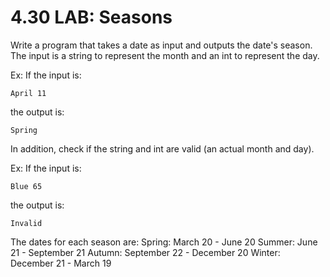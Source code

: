 # 4.30 LAB: Seasons
Write a program that takes a date as input and outputs the date's season. The input is a string to represent the month and an int to represent the day.

Ex: If the input is:
```
April 11
```
the output is:
```
Spring
```
In addition, check if the string and int are valid (an actual month and day).

Ex: If the input is:
```
Blue 65
```
the output is:
```
Invalid 
```
The dates for each season are:
Spring: March 20 - June 20
Summer: June 21 - September 21
Autumn: September 22 - December 20
Winter: December 21 - March 19